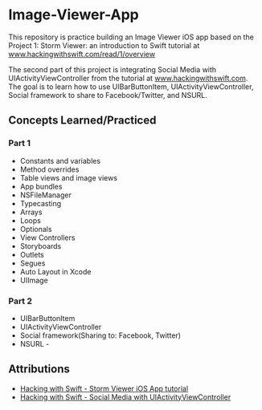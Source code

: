 # Image-Viewer-App
This repository is practice building an Image Viewer iOS app based on the Project 1: Storm Viewer: an introduction to Swift tutorial at www.hackingwithswift.com/read/1/overview

The second part of this project is integrating Social Media with UIActivityViewController from the tutorial at www.hackingwithswift.com.  The goal is to learn how to use UIBarButtonItem, UIActivityViewController, Social framework to share to Facebook/Twitter, and NSURL.

## Concepts Learned/Practiced
### Part 1
* Constants and variables
* Method overrides
* Table views and image views
* App bundles
* NSFileManager
* Typecasting
* Arrays
* Loops
* Optionals
* View Controllers
* Storyboards
* Outlets
* Segues
* Auto Layout in Xcode
* UIImage

### Part 2
* UIBarButtonItem
* UIActivityViewController
* Social framework(Sharing to: Facebook, Twitter)
* NSURL -

## Attributions
* [Hacking with Swift - Storm Viewer iOS App tutorial](http://www.hackingwithswift.com/read/1/overview)
* [Hacking with Swift - Social Media with UIActivityViewController](https://www.hackingwithswift.com/read/3/overview)
